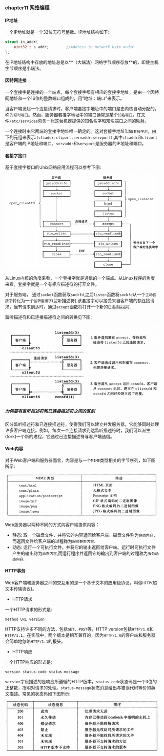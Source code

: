 ### chapter11 网络编程

#### IP地址

一个IP地址就是一个32位无符号整数。IP地址结构如下:

```c
struct in_addr{
    uint32_t s_addr;        //Address in network byte order
};
```

在IP地址结构中存放的地址总是以**（大端法）网络字节顺序存放**的，即使主机字节顺序是小端法。

#### 因特网连接

一个套接字是连接的一个端点，每个套接字都有相应的套接字地址，是由一个因特网地址和一个16位的整数端口组成的，用“地址：端口”来表示。

当客户端发起一个连接请求时，客户端套接字地址中的端口是由内核自动分配的，称为`临时端口`。然而，服务器套接字地址中的端口通常是某个`知名端口`。在文件`/etc/services`包含一张这台机器提供的知名名字和知名端口之间的映射。

一个连接时由它两端的套接字地址唯一确定的。这对套接字地址叫做`套接字对`，由下列元组来表示:`(cliaddr:cliport,servaddr:servport)`,其中`cliaddr`和`cliport`是客户端的IP地址和端口，`servaddr`和`servport`是服务器的IP地址和端口。

#### 套接字接口

基于套接字接口的Unix网络应用流程可以参考下图:

![avatar](../image/../../image/unix_linux_套接字.jpg)

从Linux内核的角度来看，一个套接字就是通信的一个端点。从Linux程序的角度来看，套接字就是一个有相应描述符的打开文件。

对于服务端， 通过`socket`函数获取`sockfd`,之后`listen`函数将`sockfd`从一个`主动套接字`转化为一个`监听套接字`(监听描述符),该套接字可以接受来自客户端的额连接请求，当有请求到达时，通过`accept`函数将打开一个新的`已连接描述符`.

监听描述符和已连接描述符之间的转换见下图:

![avatar](../image/../../image/unix_linxu_套接字2.jpg)

##### 为何要有监听描述符和已连接描述符之间的区别

区分监听描述符和已连接描述符，使得我们可以建立并发服务器，它能够同时处理许多客户端连接。例如，每次一个连接请求到达监听描述符时，我们可以派生(fork)一个新的进程，它通过已连接描述符与客户端通信。

#### Web内容

对于Web客户端和服务器而言，内容是与一个`MIME`类型相关的字节序列，如下图所示:

![avatar](../image/../../image/unix_linux_MIME.jpg)

Web服务器以两种不同的方式向客户端提供内容：

* 静态: 取一个磁盘文件，并将它的内容返回给客户端。磁盘文件称为`静态内容`，而返回文件给客户端的过程称为`服务静态内容`.
* 动态: 运行一个可执行文件，并将它的输出返回给客户端。运行时可执行文件产生的输出称为`动态内容`,而运行程序并返回它的输出到客户端的过程称为`服务动态内容`.


#### HTTP事务

Web客户端和服务器之间的交互用的是一个基于文本的应用级协议，叫做`HTTP`(超文本传输协议)。


* HTTP请求

一个HTTP请求的形式是:
```
method URI version
```

HTTP支持许多不同的方法，包括`GET`、`POST`等，HTTP version包括`HTTP/1.0`和`HTTP/1.1`。在实际中，两个版本是相互兼容的，因为`HTTP/1.0`的客户端和服务器会简单地忽略`HTTP/1.1`的报头。

* HTTP响应

一个HTTP响应的形式是:
```
version status-code status-message
```

`version`字段描述的是响应所遵循的HTTP版本，`status-code`状态码是一个3位的正整数，指明对请求的处理。`status-message`状态消息给出与错误代码等价的英文描述。常见的状态码如下图所示:

![avatar](../image/../../image/unix_linux_状态码.jpg)